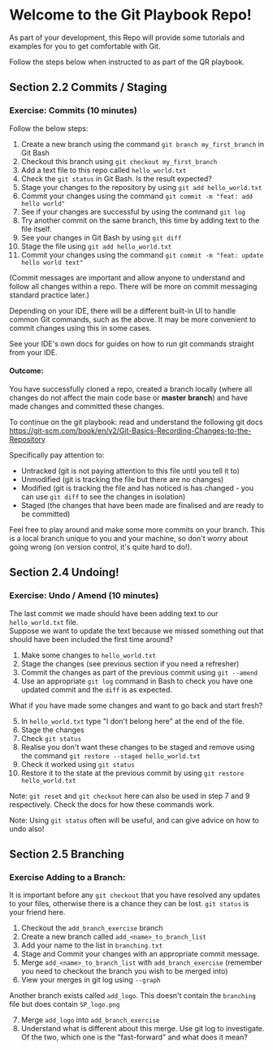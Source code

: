 # Welcome to the Git Playbook Repo!

As part of your development, this Repo will provide some tutorials and examples for you
to get comfortable with Git.

Follow the steps below when instructed to as part of the QR playbook.

## Section 2.2 Commits / Staging
### Exercise: Commits (10 minutes)

Follow the below steps:
1. Create a new branch using the command `git branch my_first_branch` in Git Bash
2. Checkout this branch using `git checkout my_first_branch`
3. Add a text file to this repo called `hello_world.txt`
4. Check the `git status` in Git Bash. Is the result expected?
5. Stage your changes to the repository by using `git add hello_world.txt`
6. Commit your changes using the command `git commit -m "feat: add hello world"`
7. See if your changes are successful by using the command `git log`
8. Try another commit on the same branch, this time by adding text to the file itself.
9. See your changes in Git Bash by using `git diff`
10. Stage the file using `git add hello_world.txt`
11. Commit your changes using the command `git commit -m "feat: update hello world text"`

(Commit messages are important and allow anyone to understand and follow all changes 
within a repo. There will be more on commit messaging standard practice later.)


Depending on your IDE, there will be a different built-in UI to handle common Git 
commands, such as the above. It may be more convenient to commit changes using this in 
some cases.

See your IDE's own docs for guides on how to run git commands straight from your IDE.


#### Outcome: 

You have successfully cloned a repo, created a branch locally (where all changes 
do not affect the main code base or **master** **branch**) and have made changes and
committed these changes. 

To continue on the git playbook: read and understand the following git docs<br>
https://git-scm.com/book/en/v2/Git-Basics-Recording-Changes-to-the-Repository

Specifically pay attention to:
- Untracked (git is not paying attention to this file until you tell it to)
- Unmodified (git is tracking the file but there are no changes)
- Modified (git is tracking the file and has noticed is has changed - you can use
  `git diff` to see the changes in isolation)
- Staged (the changes that have been made are finalised and are ready to be committed)

Feel free to play around and make some more commits on your branch. This is a local
branch unique to you and your machine, so don't worry about going wrong (on version
control, it's quite hard to do!).

## Section 2.4 Undoing!
### Exercise: Undo / Amend (10 minutes)

The last commit we made should have been adding text to our `hello_world.txt` file.<br>
Suppose we want to update the text because we missed something out that should have
been included the first time around?

1. Make some changes to `hello_world.txt`
2. Stage the changes (see previous section if you need a refresher)
3. Commit the changes as part of the previous commit using `git --amend`
4. Use an appropriate `git log` command in Bash to check you have one updated commit
and the `diff` is as expected. 

What if you have made some changes and want to go back and start fresh?

5. In `hello_world.txt` type "I don't belong here" at the end of the file.
6. Stage the changes
7. Check `git status`
8. Realise you don't want these changes to be staged and remove using the command
`git restore --staged hello_world.txt`
9. Check it worked using `git status`
10. Restore it to the state at the previous commit by using 
   `git restore hello_world.txt`
   
Note: `git reset` and `git checkout` here can also be used in step 7 and 9 respectively.
Check the docs for how these commands work.

Note: Using `git status` often will be useful, and can give advice on how to undo also!

## Section 2.5 Branching
### Exercise Adding to a Branch:

It is important before any `git checkout` that you have resolved any updates to your files,
otherwise there is a chance they can be lost. `git status` is your friend here. 

1. Checkout the `add_branch_exercise` branch
2. Create a new branch called `add_<name>_to_branch_list`
3. Add your name to the list in `branching.txt`
4. Stage and Commit your changes with an appropriate commit message. 
5. Merge `add_<name>_to_branch_list` with `add_branch_exercise` (remember you need to
    checkout the branch you wish to be merged into)
6. View your merges in git log using `--graph` 

Another branch exists called `add_logo`. This doesn't contain the `branching` file but 
does contain `SP_logo.png`

7. Merge `add_logo` into `add_branch_exercise`
8. Understand what is different about this merge. Use git log to investigate.
   Of the two, which one is the "fast-forward" and what does it mean?





